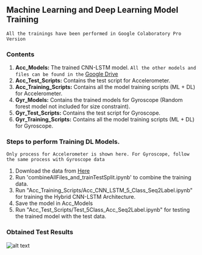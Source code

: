 ## Machine Learning and Deep Learning Model Training

`All the trainings have been performed in Google Colaboratory Pro Version`

### Contents
1. **Acc_Models:** The trained CNN-LSTM model. 
   `All the other models and files can be found in the` [Google Drive](https://drive.google.com/drive/folders/17LU4izLzlkPiMW9A1Au3PF5JLZlSj4ji?usp=sharing)
2. **Acc_Test_Scripts:** Contains the test script for Accelerometer.
3. **Acc_Training_Scripts:** Contains all the model training scripts (ML + DL) for Accelerometer.
4. **Gyr_Models:** Contains the trained models for Gyroscope (Random forest model not included for size constraint).
5. **Gyr_Test_Scripts:** Contains the test script for Gyroscope.
3. **Gyr_Training_Scripts:** Contains all the model training scripts (ML + DL) for Gyroscope.

### Steps to perform Training DL Models.
`Only process for Accelerometer is shown here. For Gyroscope, follow the same process with Gyroscope data `

1. Download the data from [Here](https://drive.google.com/drive/folders/1_NTmYTuADib17Trl6Qa9ooUy4BlqG5oA?usp=sharing)
2. Run 'combineAllFiles_and_trainTestSplit.ipynb' to combine the training data.
3. Run "Acc_Training_Scripts/Acc_CNN_LSTM_5_Class_Seq2Label.ipynb" for training the Hybrid CNN-LSTM Architecture.
4. Save the model in Acc_Models
5. Run "Acc_Test_Scripts/Test_5Class_Acc_Seq2Label.ipynb" for testing the trained model with the test data.

### Obtained Test Results
![alt text](https://github.com/Niloy-Chakraborty/FDD-in-UAV-using-Deep-Learning/blob/master/ML_DL/misc_images/ConfusionMatrics.drawio.png)




 
